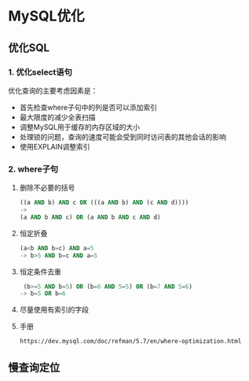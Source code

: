 # MySQL优化

## 优化SQL

### 1. 优化select语句

优化查询的主要考虑因素是：

- 首先检查where子句中的列是否可以添加索引
- 最大限度的减少全表扫描
- 调整MySQL用于缓存的内存区域的大小
- 处理锁的问题，查询的速度可能会受到同时访问表的其他会话的影响
- 使用EXPLAIN调整索引

### 2. where子句

1. 删除不必要的括号

   ```sql
   ((a AND b) AND c OR (((a AND b) AND (c AND d)))) 
   -> 
   (a AND b AND c) OR (a AND b AND c AND d)
   ```

2. 恒定折叠

   ```sql
   (a<b AND b=c) AND a=5
   -> b>5 AND b=c AND a=5
   ```

3. 恒定条件去重

   ```sql
    (b>=5 AND b=5) OR (b=6 AND 5=5) OR (b=7 AND 5=6)
   -> b=5 OR b=6
   ```

4. 尽量使用有索引的字段

5. 手册

   ```http
   https://dev.mysql.com/doc/refman/5.7/en/where-optimization.html
   ```

## 慢查询定位

### 

